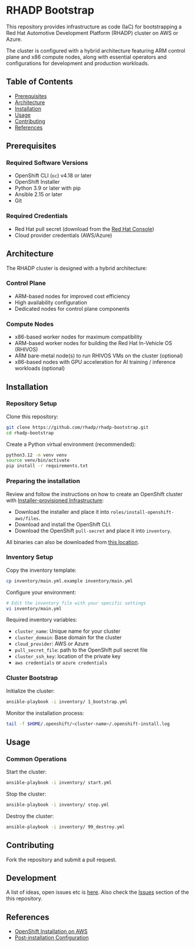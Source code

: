 # RHADP Bootstrap

This repository provides infrastructure as code (IaC) for bootstrapping a Red Hat Automotive Development Platform (RHADP) cluster on AWS or Azure. 

The cluster is configured with a hybrid architecture featuring ARM control plane and x86 compute nodes, along with essential operators 
and configurations for development and production workloads.

## Table of Contents
- [Prerequisites](#prerequisites)
- [Architecture](#architecture)
- [Installation](#installation)
- [Usage](#usage)
- [Contributing](#contributing)
- [References](#references)

## Prerequisites

### Required Software Versions
- OpenShift CLI (`oc`) v4.18 or later
- OpenShift Installer
- Python 3.9 or later with pip
- Ansible 2.15 or later
- Git

### Required Credentials
- Red Hat pull secret (download from the [Red Hat Console](https://console.redhat.com))
- Cloud provider credentials (AWS/Azure)


## Architecture

The RHADP cluster is designed with a hybrid architecture:

### Control Plane
- ARM-based nodes for improved cost efficiency
- High availability configuration
- Dedicated nodes for control plane components

### Compute Nodes
- x86-based worker nodes for maximum compatibility
- ARM-based worker nodes for building the Red Hat In-Vehicle OS (RHIVOS)
- ARM bare-metal node(s) to run RHIVOS VMs on the cluster (optional)
- x86-based nodes with GPU acceleration for AI training / inference workloads (optional)


## Installation

### Repository Setup

Clone this repository:
```bash
git clone https://github.com/rhadp/rhadp-bootstrap.git
cd rhadp-bootstrap
```

Create a Python virtual environment (recommended):
```bash
python3.12 -m venv venv
source venv/bin/activate
pip install -r requirements.txt
```


### Preparing the installation

Review and follow the instructions on how to create an OpenShift cluster with [Installer-provisioned Infrastructure](https://docs.redhat.com/en/documentation/openshift_container_platform/4.18/html/installing_on_aws/installer-provisioned-infrastructure):
- Download the installer and place it into `roles/install-openshift-aws/files`.
- Download and install the OpenShift CLI.
- Download the OpenShift `pull-secret` and place it into `inventory`.

All binaries can also be downloaded from [this location](https://mirror.openshift.com/pub/openshift-v4/clients/ocp/).


### Inventory Setup

Copy the inventory template:
```bash
cp inventory/main.yml.example inventory/main.yml
```

Configure your environment:
```bash
# Edit the inventory file with your specific settings
vi inventory/main.yml
```

Required inventory variables:
- `cluster_name`: Unique name for your cluster
- `cluster_domain`: Base domain for the cluster
- `cloud_provider`: AWS or Azure
- `pull_secret_file`: path to the OpenShift pull secret file
- `cluster_ssh_key`: location of the private key
- `aws credentials` or `azure credentials`


### Cluster Bootstrap

Initialize the cluster:
```bash
ansible-playbook -i inventory/ 1_bootstrap.yml
```

Monitor the installation process:
```bash
tail -f $HOME/.openshift/<cluster-name>/.openshift-install.log
```

## Usage

### Common Operations

Start the cluster:
```bash
ansible-playbook -i inventory/ start.yml
```

Stop the cluster:
```bash
ansible-playbook -i inventory/ stop.yml
```

Destroy the cluster:
```bash
ansible-playbook -i inventory/ 99_destroy.yml
```

## Contributing

Fork the repository and submit a pull request.

## Development

A list of ideas, open issues etc is [here](docs/to.md). Also check the [Issues](https://github.com/rhadp/rhadp-bootstrap/issues) section of the this repository.


## References
- [OpenShift Installation on AWS](https://docs.redhat.com/en/documentation/openshift_container_platform/4.18/html/installing_on_aws/index)
- [Post-installation Configuration](https://docs.redhat.com/en/documentation/openshift_container_platform/4.18/html/postinstallation_configuration/index)

